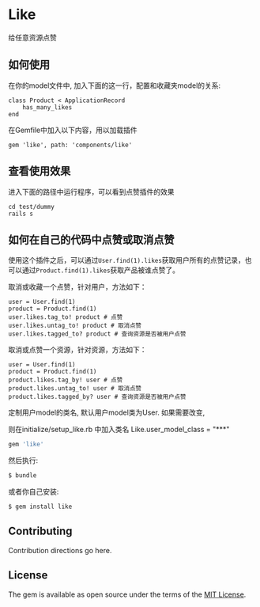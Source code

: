 # Like
给任意资源点赞

## 如何使用

在你的model文件中, 加入下面的这一行，配置和收藏夹model的关系:

    class Product < ApplicationRecord
        has_many_likes
    end


在Gemfile中加入以下内容，用以加载插件

    gem 'like', path: 'components/like'

## 查看使用效果
进入下面的路径中运行程序，可以看到点赞插件的效果

    cd test/dummy
    rails s


## 如何在自己的代码中点赞或取消点赞

使用这个插件之后，可以通过`User.find(1).likes`获取用户所有的点赞记录，也可以通过`Product.find(1).likes`获取产品被谁点赞了。

取消或收藏一个点赞，针对用户，方法如下：

    user = User.find(1)
    product = Product.find(1)
    user.likes.tag_to! product # 点赞
    user.likes.untag_to! product # 取消点赞
    user.likes.tagged_to? product # 查询资源是否被用户点赞

取消或点赞一个资源，针对资源，方法如下：

    user = User.find(1)
    product = Product.find(1)
    product.likes.tag_by! user # 点赞
    product.likes.untag_to! user # 取消点赞
    product.likes.tagged_by? user # 查询资源是否被用户点赞

定制用户model的类名, 默认用户model类为User. 如果需要改变,

则在initialize/setup_like.rb 中加入类名
    Like.user_model_class = "***"

```ruby
gem 'like'
```

然后执行:
```bash
$ bundle
```

或者你自己安装:
```bash
$ gem install like
```

## Contributing
Contribution directions go here.

## License
The gem is available as open source under the terms of the [MIT License](http://opensource.org/licenses/MIT).
